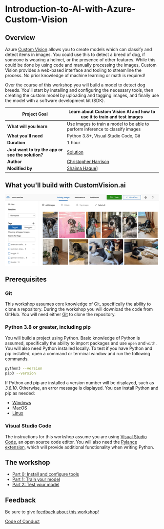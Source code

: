 # Introduction-to-AI-with-Azure-Custom-Vision

## Overview

Azure [Custom Vision](https://docs.microsoft.com/azure/cognitive-services/custom-vision-service/?WT.mc_id=academic-49102-chrhar) allows you to create models which can classify and detect items in images. You could use this to detect a breed of dog, if someone is wearing a helmet, or the presence of other features. While this could be done by using code and manually processing the images, Custom Vision provides a web-based interface and tooling to streamline the process. No prior knowledge of machine learning or math is required!

Over the course of this workshop you will build a model to detect dog breeds. You'll start by installing and configuring the necessary tools, then creating the custom model by uploading and tagging images, and finally use the model with a software development kit (SDK).

| **Project Goal**              | Learn about Custom Vision AI and how to use it to train and test images                                    |
| ----------------------------- | --------------------------------------------------------------------- |
| **What will you learn**       | Use images to train a model to be able to perform inference to classify images                                        |
| **What you'll need**          | Python 3.8+, Visual Studio Code, Git |
| **Duration**                  | 1 hour                                                                |
| **Just want to try the app or see the solution?** | [Solution](./solution)                         |
| **Author** | [Christopher Harrison](https://geektrainer.dev) |
| **Modified by** | [Shaima Haque](https://www.linkedin.com/in/shaima-haque-9951861b7/)] |

## What you'll build with CustomVision.ai

![demo image](./ml-model-custom-vision/images/demo.png)

## Prerequisites

### Git

This workshop assumes core knowledge of Git, specifically the ability to clone a repository. During the workshop you will download the code from GitHub. You will need either [Git](https://git-scm.com/) to clone the repository.

### Python 3.8 or greater, including pip

You will build a project using Python. Basic knowledge of Python is assumed, specifically the ability to import packages and use `open` and `with`. You will also need Python installed locally. To test if you have Python and pip installed, open a command or terminal window and run the following commands.

```bash
python3 --version
pip3 --version
```

If Python and pip are installed a version number will be displayed, such as *3.8.10*. Otherwise, an error message is displayed. You can install Python and pip as needed:

- [Windows](https://docs.microsoft.com/windows/python/beginners?WT.mc_id=academic-49102-chrhar#install-python)
- [MacOS](https://www.python.org/downloads/macos/)
- [Linux](https://packaging.python.org/guides/installing-using-linux-tools/)

### Visual Studio Code

The instructions for this workshop assume you are using [Visual Studio Code](https://code.visualstudio.com?WT.mc_id=academic-49102-chrhar), an open source code editor. You will also need the [Pylance extension](https://marketplace.visualstudio.com/items?itemName=ms-python.vscode-pylance&WT.mc_id=academic-49102-chrhar), which will provide additional functionality when writing Python.

## The workshop

- [Part 0: Install and configure tools](./ml-model-custom-vision/setup.md)
- [Part 1: Train your model](./ml-model-custom-vision/train.md)
- [Part 2: Test your model](./ml-model-custom-vision/predict.md)

## Feedback

Be sure to give [feedback about this workshop](https://forms.office.com/r/MdhJWMZthR)!

[Code of Conduct](../../CODE_OF_CONDUCT.md)

